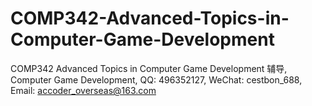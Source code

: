 # COMP342-Advanced-Topics-in-Computer-Game-Development
COMP342 Advanced Topics in Computer Game Development 辅导, Computer Game Development, QQ: 496352127, WeChat: cestbon_688, Email: accoder_overseas@163.com
